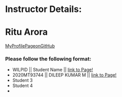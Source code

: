# Instructor Details: #
# Ritu Arora #
[MyProfilePageonGitHub](https://ritubits.github.io/)

### Please follow the following format: ###

* WILPID ||     Student Name ||        [link to Page!](http://google.com)
* 2020MT93744 || DILEEP KUMAR M || [link to Page!](https://kumarayil.github.io/)
* Student 3
* Student 4
* 
